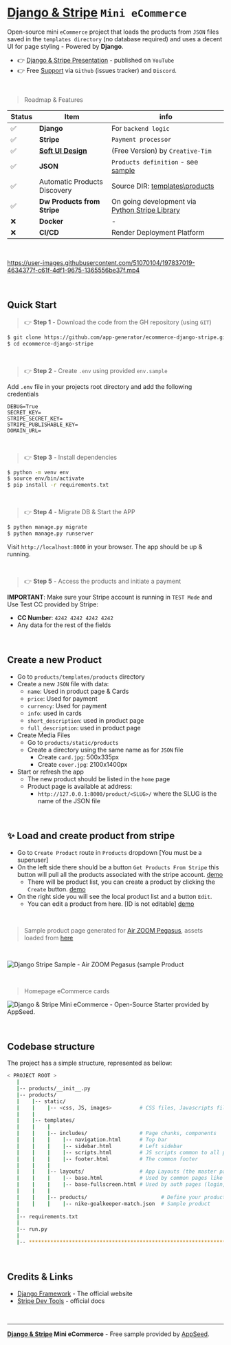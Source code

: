 # [Django & Stripe](https://blog.appseed.us/django-stripe-mini-ecommerce/) `Mini eCommerce`

Open-source mini `eCommerce` project that loads the products from `JSON` files saved in the `templates directory` (no database required) and uses a decent UI for page styling - Powered by **Django**.

- 👉 [Django & Stripe Presentation](https://www.youtube.com/watch?v=7U9qRKR-src) - published on `YouTube`
- 👉 Free [Support](https://appseed.us/) via `Github` (issues tracker) and `Discord`. 

<br />

> Roadmap & Features 

| Status | Item | info | 
| --- | --- | --- |
| ✅ | **Django** | For `backend logic` |
| ✅ | **Stripe** | `Payment processor` |
| ✅ | **[Soft UI Design](https://www.creative-tim.com/product/soft-ui-design-system?AFFILIATE=128200)** | (Free Version) by `Creative-Tim` |
| ✅ | **JSON** | `Products definition` - see [sample](./products/templates/products/product-air-zoom-pegasus.json) |
| ✅ | Automatic Products Discovery | Source DIR: [templates\products](./products/templates/products) |
| ✅ | **Dw Products from Stripe** | On going development via [Python Stripe Library](https://pypi.org/project/python-stripe/) |
| ❌ | **Docker** | - |
| ❌ | **CI/CD** | Render Deployment Platform |

<br /> 

https://user-images.githubusercontent.com/51070104/197837019-4634377f-c61f-4df1-9675-1365556be37f.mp4

<br />

## Quick Start

> 👉 **Step 1** - Download the code from the GH repository (using `GIT`) 

```bash
$ git clone https://github.com/app-generator/ecommerce-django-stripe.git
$ cd ecommerce-django-stripe
```

<br />

> 👉 **Step 2** - Create `.env` using provided `env.sample`

 Add `.env` file in your projects root directory and add the following credentials

```
DEBUG=True
SECRET_KEY=
STRIPE_SECRET_KEY=
STRIPE_PUBLISHABLE_KEY=
DOMAIN_URL=
```

<br />

> 👉 **Step 3** - Install dependencies

```bash
$ python -m venv env
$ source env/bin/activate
$ pip install -r requirements.txt
```

<br /> 

> 👉 **Step 4** - Migrate DB & Start the APP

```bash
$ python manage.py migrate
$ python manage.py runserver
```

Visit `http://localhost:8000` in your browser. The app should be up & running.

<br />

> 👉 **Step 5** - Access the products and initiate a payment

**IMPORTANT**: Make sure your Stripe account is running in `TEST Mode` and Use Test CC provided by Stripe:

- **CC Number**: `4242 4242 4242 4242`
- Any data for the rest of the fields  

<br />

## Create a new Product

- Go to `products/templates/products` directory
- Create a new `JSON` file with data:
  - `name`: Used in product page & Cards
  - `price`: Used for payment
  - `currency`: Used for payment
  - `info`: used in cards 
  - `short_description`: used in product page
  - `full_description`: used in product page
- Create Media Files
  - Go to `products/static/products` 
  - Create a directory using the same name as for `JSON` file
    - Create `card.jpg`: 500x335px
    - Create `cover.jpg`: 2100x1400px
- Start or refresh the app
  - The new product should be listed in the `home` page
  - Product page is available at address:
    - `http://127.0.0.1:8000/product/<SLUG>/` where the SLUG is the name of the JSON file 


<br />

## ✨ Load and create product from stripe


- Go to `Create Product` route in `Products` dropdown [You must be a superuser] 
- On the left side there should be a button `Get Products From Stripe` this button will pull all the products associated with the stripe account. [demo](./products/static/products/demo/load-stripe-product.png)
  - There will be product list, you can create a product by clicking the `Create` button. [demo](./products/static/products/demo/create-product.png)
- On the right side you will see the local product list and a button `Edit`.
  - You can edit a product from here. [ID is not editable] [demo](./products/static/products/demo/edit-product.png)
  
<br />

> Sample product page generated for [Air ZOOM Pegasus](./products/templates/products/product-air-zoom-pegasus.json), assets loaded from [here](./products/static/products/product-air-zoom-pegasus)

<br />

![Django Stripe Sample - Air ZOOM Pegasus (sample Product](https://user-images.githubusercontent.com/51070104/152586940-2f3b31fb-f067-487a-98ca-26d9e1936514.png)

<br />

> Homepage eCommerce cards

![Django & Stripe Mini eCommerce - Open-Source Starter provided by AppSeed.](https://user-images.githubusercontent.com/51070104/196479738-be20d203-df44-47ce-a124-d3ed426ef622.jpg)

<br />

## Codebase structure

The project has a simple structure, represented as bellow:

```bash
< PROJECT ROOT >
   |
   |-- products/__init__.py
   |-- products/
   |    |-- static/
   |    |    |-- <css, JS, images>         # CSS files, Javascripts files
   |    |
   |    |-- templates/
   |    |    |
   |    |    |-- includes/                 # Page chunks, components
   |    |    |    |-- navigation.html      # Top bar
   |    |    |    |-- sidebar.html         # Left sidebar
   |    |    |    |-- scripts.html         # JS scripts common to all pages
   |    |    |    |-- footer.html          # The common footer
   |    |    |
   |    |    |-- layouts/                  # App Layouts (the master pages)
   |    |    |    |-- base.html            # Used by common pages like index, UI
   |    |    |    |-- base-fullscreen.html # Used by auth pages (login, register)
   |    |    |
   |    |    |-- products/                        # Define your products here
   |    |    |    |-- nike-goalkeeper-match.json  # Sample product
   |
   |-- requirements.txt
   |
   |-- run.py
   |
   |-- ************************************************************************
```

<br />

## Credits & Links

- [Django Framework](https://www.djangoproject.com/) - The official website
- [Stripe Dev Tools](https://stripe.com/docs/development) - official docs

<br />

---
**[Django & Stripe](https://blog.appseed.us/django-stripe-mini-ecommerce/) Mini eCommerce** - Free sample provided by [AppSeed](https://appseed.us).
